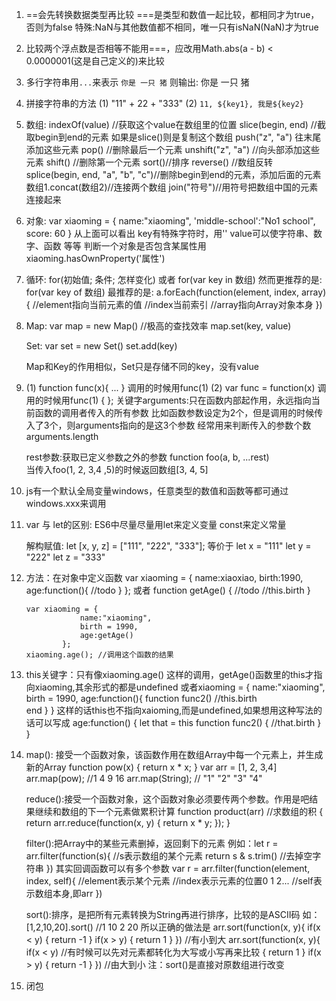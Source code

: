 1. ==会先转换数据类型再比较
   ===是类型和数值一起比较，都相同才为true，否则为false
   特殊:NaN与其他数值都不相同，唯一只有isNaN(NaN)才为true

2. 比较两个浮点数是否相等不能用===，应改用Math.abs(a - b) < 0.0000001(这是自己定义的)来比较

3. 多行字符串用`...`来表示 
    `你是
    一只
    猪`
    则输出: 你是
    		一只
    		猪

4. 拼接字符串的方法
	(1) "11" + 22 + "333" 
	(2) `11, ${key1}, 我是${key2}`

5.  数组: indexOf(value) //获取这个value在数组里的位置
		 slice(begin, end) //截取begin到end的元素   如果是slice()则是复制这个数组
		 push("z", "a") 往末尾添加这些元素
		 pop() //删除最后一个元素
		 unshift("z", "a") //向头部添加这些元素
		 shift() //删除第一个元素
		 sort()//排序
		 reverse() //数组反转
		 splice(begin, end, "a", "b", "c")//删除begin到end的元素，添加后面的元素
		 数组1.concat(数组2)//连接两个数组
		 join("符号")//用符号把数组中国的元素连接起来

6. 对象: var xiaoming = {
						name:"xiaoming",
						'middle-school':"No1 school",
						score: 60
					}
		从上面可以看出 key有特殊字符时，用''
					  value可以使字符串、数字、函数 等等
		判断一个对象是否包含某属性用 xiaoming.hasOwnProperty('属性')

7. 循环:  for(初始值; 条件; 怎样变化) 或者 for(var key in 数组)
		  然而更推荐的是: for(var key of 数组)
		  最推荐的是: a.forEach(function(element, index, array){
		  					//element指向当前元素的值
		  					//index当前索引
		  					//array指向Array对象本身
		  				  })

8. Map: var map = new Map()  //极高的查找效率
		map.set(key, value)

	Set: var set = new Set()
		 set.add(key)

	Map和Key的作用相似，Set只是存储不同的key，没有value

9.  (1) function func(x){ ... }    调用的时候用func(1)
	(2) var func = function(x)		调用的时候用func(1)
		{
		};
	关键字arguments:只在函数内部起作用，永远指向当前函数的调用者传入的所有参数
	比如函数参数设定为2个，但是调用的时候传入了3个，则arguments指向的是这3个参数
	经常用来判断传入的参数个数 arguments.length

	rest参数:获取已定义参数之外的参数   function foo(a, b, ...rest)  
	当传入foo(1, 2, 3,4 ,5)的时候返回数组[3, 4, 5]

10. js有一个默认全局变量windows，任意类型的数值和函数等都可通过windows.xxx来调用

11. var 与 let的区别: ES6中尽量尽量用let来定义变量  const来定义常量
	
	解构赋值: let [x, y, z] = ["111", "222", "333"];
			 等价于 let x = "111"
			 		let y = "222"
			 		let z = "333"

12. 方法：在对象中定义函数
		var xiaoming = {
					name:xiaoxiao,
					birth:1990,
					age:function(){
						//todo
					}
				};
	或者 function getAge() {
			//todo
			//this.birth
		}

		var xiaoming = {
					name:"xiaoming",
					birth = 1990,
					age:getAge()
				};
		xiaoming.age(); //调用这个函数的结果

13. this关键字：只有像xiaoming.age() 这样的调用，getAge()函数里的this才指向xiaoming,其余形式的都是undefined
			或者xiaoming = {
						name:"xiaoming",
						birth = 1990,
						age:function(){
							function func2()
								//this.birth     
							end
						}
					}
			这样的话this也不指向xaioming,而是undefined,如果想用这种写法的话可以写成
				age:function()
				{
					let that = this
					function func2()
					{
						//that.birth
					}
				}

14. map(): 接受一个函数对象，该函数作用在数组Array中每一个元素上，并生成新的Array
		function pow(x)
		{
			return x * x;
		}
		var arr = [1, 2, 3,4]
		arr.map(pow); //1 4 9 16
		arr.map(String); // "1" "2" "3" "4"

	reduce():接受一个函数对象，这个函数对象必须要传两个参数。作用是吧结果继续和数组的下一个元素做累积计算
		function product(arr) //求数组的积
		{
			return arr.reduce(function(x, y)
					{
						return x * y;
					});
		}

	filter():把Array中的某些元素删掉，返回剩下的元素
	例如：let r = arr.filter(function(s){   //s表示数组的某个元素
				return s & s.trim()  //去掉空字符串
			})
	其实回调函数可以有多个参数
		var r = arr.filter(function(element, index, self){
				//element表示某个元素
				//index表示元素的位置0 1 2...
				//self表示数组本身,即arr
			})

	sort():排序，是把所有元素转换为String再进行排序，比较的是ASCII码
	如：[1,2,10,20].sort()  //1 10 2 20
	所以正确的做法是
		arr.sort(function(x, y){
			if(x < y)
			{
				return -1
			}
			if(x > y)
			{
				return 1
			}
		})  //有小到大
		arr.sort(function(x, y){
			if(x < y)  //有时候可以先对元素都转化为大写或小写再来比较
			{
				return 1
			}
			if(x > y)
			{
				return -1
			}
		})  //由大到小
		注：sort()是直接对原数组进行改变

15. 闭包